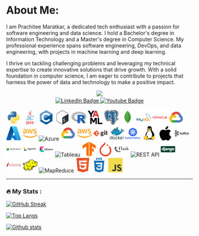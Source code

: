 # About Me:
I am Prachitee Maratkar, a dedicated tech enthusiast with a passion for software engineering and data science. I hold a Bachelor's degree in Information Technology and a Master's degree in Computer Science. My professional experience spans software engineering, DevOps, and data engineering, with projects in machine learning and deep learning.

I thrive on tackling challenging problems and leveraging my technical expertise to create innovative solutions that drive growth. With a solid foundation in computer science, I am eager to contribute to projects that harness the power of data and technology to make a positive impact.

<div id="header" align="center">
  <img src="https://media.giphy.com/media/v1.Y2lkPTc5MGI3NjExcnluaTB3dXVsejJlNWl3ZHoyZXA3aXl3Y3RtdXh1OW51eG9hb2RubCZlcD12MV9pbnRlcm5hbF9naWZfYnlfaWQmY3Q9Zw/L1R1tvI9svkIWwpVYr/giphy.gif" width="350"/>
</div>

<div id="badges" align="center">
  <a href="https://linkedin.com/in/prachiteemaratkar">
    <img src="https://img.shields.io/badge/LinkedIn-blue?style=for-the-badge&logo=linkedin&logoColor=white" alt="LinkedIn Badge"/>
  </a>
  <a href="https://youtube.com/@@prachiteemaratkar3818">
    <img src="https://img.shields.io/badge/YouTube-red?style=for-the-badge&logo=youtube&logoColor=white" alt="Youtube Badge"/>
  </a>
</div>

<div align="center">
<img src="https://komarev.com/ghpvc/?username=Mprach18&style=flat-square&color=blue" alt=""/>
</div>


<div>
  <!-- Programming Languages -->
  <img src="https://github.com/devicons/devicon/blob/master/icons/python/python-original.svg" title="Python" alt="Python" width="40" height="40"/>
  <img src="https://github.com/devicons/devicon/blob/master/icons/java/java-original-wordmark.svg" title="Java" alt="Java" width="40" height="40"/>
  <img src="https://github.com/devicons/devicon/blob/master/icons/c/c-original.svg" title="C" alt="C" width="40" height="40"/>
  <img src="https://github.com/devicons/devicon/blob/master/icons/bash/bash-original.svg" title="Bash" alt="Bash" width="40" height="40"/>
  <img src="https://github.com/devicons/devicon/blob/master/icons/r/r-original.svg" title="R" alt="R" width="40" height="40"/>
  <img src="https://github.com/devicons/devicon/blob/master/icons/yaml/yaml-original.svg" title="YAML" alt="YAML" width="40" height="40"/>

  <!-- Databases -->
  <img src="https://github.com/devicons/devicon/blob/master/icons/postgresql/postgresql-original.svg" title="PostgreSQL" alt="PostgreSQL" width="40" height="40"/>
  <img src="https://github.com/devicons/devicon/blob/master/icons/mongodb/mongodb-original.svg" title="MongoDB" alt="MongoDB" width="40" height="40"/>
  <img src="https://github.com/devicons/devicon/blob/master/icons/mysql/mysql-original-wordmark.svg" title="MySQL" alt="MySQL" width="40" height="40"/>
  <img src="https://github.com/devicons/devicon/blob/master/icons/oracle/oracle-original.svg" title="Oracle" alt="Oracle" width="40" height="40"/>
  <img src="https://github.com/devicons/devicon/blob/master/icons/googlecloud/googlecloud-original.svg" title="GCP Storage Buckets" alt="GCP Storage Buckets" width="40" height="40"/>
  <img src="https://github.com/devicons/devicon/blob/master/icons/azure/azure-original.svg" title="Azure Blob Storage" alt="Azure Blob Storage" width="40" height="40"/>
  <img src="https://github.com/devicons/devicon/blob/master/icons/amazonwebservices/amazonwebservices-plain-wordmark.svg" title="AWS S3" alt="AWS S3" width="40" height="40"/>

  <!-- Cloud, DevOps and Infrastructure -->
  <img src="https://github.com/devicons/devicon/blob/master/icons/microsoftazure/microsoftazure-original.svg" title="Azure" alt="Azure" width="40" height="40"/>
  <img src="https://github.com/devicons/devicon/blob/master/icons/googlecloud/googlecloud-original.svg" title="GCP" alt="GCP" width="40" height="40"/>
  <img src="https://github.com/devicons/devicon/blob/master/icons/amazonwebservices/amazonwebservices-plain-wordmark.svg" title="AWS" alt="AWS" width="40" height="40"/>
  <img src="https://github.com/devicons/devicon/blob/master/icons/git/git-original-wordmark.svg" title="Git" alt="Git" width="40" height="40"/>
  <img src="https://github.com/devicons/devicon/blob/master/icons/docker/docker-original-wordmark.svg" title="Docker" alt="Docker" width="40" height="40"/>
  <img src="https://github.com/devicons/devicon/blob/master/icons/kubernetes/kubernetes-plain-wordmark.svg" title="Kubernetes" alt="Kubernetes" width="40" height="40"/>
  <img src="https://github.com/devicons/devicon/blob/master/icons/linux/linux-original.svg" title="Linux" alt="Linux" width="40" height="40"/>
  <img src="https://github.com/devicons/devicon/blob/master/icons/apple/apple-original.svg" title="MacOS" alt="MacOS" width="40" height="40"/>

  <!-- Data Processing and Data Science -->
  <img src="https://github.com/devicons/devicon/blob/master/icons/apachekafka/apachekafka-original-wordmark.svg" title="Apache Kafka" alt="Apache Kafka" width="40" height="40"/>
  <img src="https://github.com/devicons/devicon/blob/master/icons/elasticsearch/elasticsearch-original-wordmark.svg" title="Elasticsearch" alt="Elasticsearch" width="40" height="40"/>
  <img src="https://github.com/devicons/devicon/blob/master/icons/logstash/logstash-original-wordmark.svg" title="Logstash" alt="Logstash" width="40" height="40"/>
  <img src="https://github.com/devicons/devicon/blob/master/icons/kibana/kibana-original-wordmark.svg" title="Kibana" alt="Kibana" width="40" height="40"/>
  <!-- Data Processing and Data Science (Continued) -->
<img src="https://github.com/devicons/devicon/blob/master/icons/tableau/tableau-original.svg" title="Tableau" alt="Tableau" width="40" height="40"/>
<img src="https://github.com/devicons/devicon/blob/master/icons/tensorflow/tensorflow-original.svg" title="TensorFlow" alt="TensorFlow" width="40" height="40"/>
<img src="https://github.com/devicons/devicon/blob/master/icons/pytorch/pytorch-original.svg" title="PyTorch" alt="PyTorch" width="40" height="40"/>
<img src="https://github.com/devicons/devicon/blob/master/icons/flask/flask-original-wordmark.svg" title="Flask" alt="Flask" width="40" height="40"/>
<img src="https://github.com/devicons/devicon/blob/master/icons/restapi/restapi-original.svg" title="REST API" alt="REST API" width="40" height="40"/>
<img src="https://github.com/devicons/devicon/blob/master/icons/django/django-original.svg" title="Django" alt="Django" width="40" height="40"/>&nbsp;
<img src="https://github.com/devicons/devicon/blob/master/icons/apache/apache-original-wordmark.svg" title="Apache Spark" alt="Apache Spark" width="40" height="40"/>
<img src="https://github.com/devicons/devicon/blob/master/icons/hadoop/hadoop-original.svg" title="Hadoop" alt="Hadoop" width="40" height="40"/>
<img src="https://github.com/devicons/devicon/blob/master/icons/mapreduce/mapreduce-original.svg" title="MapReduce" alt="MapReduce" width="40" height="40"/>

<!-- Web Technologies -->
<img src="https://github.com/devicons/devicon/blob/master/icons/html5/html5-original.svg" title="HTML5" alt="HTML5" width="40" height="40"/>
<img src="https://github.com/devicons/devicon/blob/master/icons/css3/css3-plain-wordmark.svg" title="CSS3" alt="CSS3" width="40" height="40"/>
<img src="https://github.com/devicons/devicon/blob/master/icons/javascript/javascript-original.svg" title="Javascript" alt="javascript" width="40" height="40"/>


---

### :fire: My Stats :
[![GitHub Streak](http://github-readme-streak-stats.herokuapp.com?user=Mprach18&theme=dark&background=000000)](https://git.io/streak-stats)

[![Top Langs](https://github-readme-stats.vercel.app/api/top-langs/?username=Mprach18&layout=compact&theme=vision-friendly-dark)](https://github.com/anuraghazra/github-readme-stats)

[![Github stats](https://github-readme-stats.vercel.app/api?username=Mprach18&show_icons=true&theme=dark)](https://github.com/anuraghazra/github-readme-stats)
